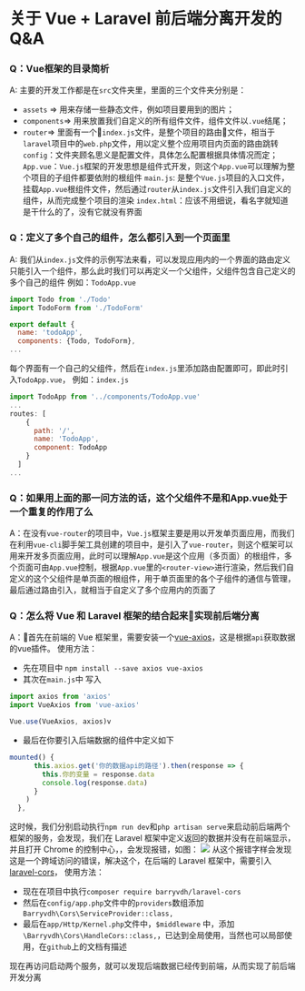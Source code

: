 # 关于 Vue + Laravel 前后端分离开发的Q&A

### Q：Vue框架的目录简析
A: 主要的开发工作都是在`src`文件夹里，里面的三个文件夹分别是：
* `assets` => 用来存储一些静态文件，例如项目要用到的图片；
* `components`=> 用来放置我们自定义的所有组件文件，组件文件以`.vue`结尾；
* `router`=> 里面有一个`index.js`文件，是整个项目的路由文件，相当于`laravel`项目中的`web.php`文件，用以定义整个应用项目内页面的路由跳转
`config`：文件夹顾名思义是配置文件，具体怎么配置根据具体情况而定；
`App.vue`：`Vue.js`框架的开发思想是组件式开发，则这个`App.vue`可以理解为整个项目的子组件都要依附的根组件
`main.js`: 是整个`Vue.js`项目的入口文件，挂载`App.vue`根组件文件，然后通过`router`从`index.js`文件引入我们自定义的组件，从而完成整个项目的渲染
`index.html`：应该不用细说，看名字就知道是干什么的了，没有它就没有界面

### Q：定义了多个自己的组件，怎么都引入到一个页面里
A: 我们从`index.js`文件的示例写法来看，可以发现应用内的一个界面的路由定义只能引入一个组件，那么此时我们可以再定义一个父组件，父组件包含自己定义的多个自己的组件
例如：`TodoApp.vue`
```javascript
import Todo from './Todo'
import TodoForm from './TodoForm'

export default {
  name: 'todoApp',
  components: {Todo, TodoForm},
...
```
每个界面有一个自己的父组件，然后在`index.js`里添加路由配置即可，即此时引入`TodoApp.vue`，
例如：`index.js`
```javascript
import TodoApp from '../components/TodoApp.vue'
...
routes: [
    {
      path: '/',
      name: 'TodoApp',
      component: TodoApp
    }
  ]
...
```

### Q：如果用上面的那一问方法的话，这个父组件不是和App.vue处于一个重复的作用了么
A：在没有`vue-router`的项目中，`Vue.js`框架主要是用以开发单页面应用，而我们在利用`vue-cli`脚手架工具创建的项目中，是引入了`vue-router`，则这个框架可以用来开发多页面应用，此时可以理解`App.vue`是这个应用（多页面）的根组件，多个页面可由`App.vue`控制，根据`App.vue`里的`<router-view>`进行渲染，然后我们自定义的这个父组件是单页面的根组件，用于单页面里的各个子组件的通信与管理，最后通过路由引入，就相当于自定义了多个应用内的页面了

### Q：怎么将 Vue 和 Laravel 框架的结合起来实现前后端分离
A：首先在前端的 Vue 框架里，需要安装一个[vue-axios](https://github.com/imcvampire/vue-axios)，这是根据`api`获取数据的vue插件。
使用方法：
* 先在项目中 ``` npm install --save axios vue-axios ```
* 其次在`main.js`中 写入
```javascript
import axios from 'axios'
import VueAxios from 'vue-axios'

Vue.use(VueAxios, axios)v
```
* 最后在你要引入后端数据的组件中定义如下
```js
mounted() {
      this.axios.get('你的数据api的路径').then(response => {
        this.你的变量 = response.data
        console.log(response.data)
      }
    )
  },
```
这时候，我们分别启动执行`npm run dev`和`php artisan serve`来启动前后端两个框架的服务，会发现，我们在 Laravel 框架中定义返回的数据并没有在前端显示，并且打开 Chrome 的控制中心，，会发现报错，如图：
![](http://omqlv3air.bkt.clouddn.com/blog/2017-06-06-%E5%B1%8F%E5%B9%95%E5%BF%AB%E7%85%A7%202017-06-06%20%E4%B8%8A%E5%8D%889.20.30.png)
从这个报错字样会发现这是一个跨域访问的错误，解决这个，在后端的 Laravel 框架中，需要引入[laravel-cors](https://github.com/barryvdh/laravel-cors)，
使用方法：
* 现在在项目中执行`composer require barryvdh/laravel-cors`
* 然后在`config/app.php`文件中的`providers`数组添加`Barryvdh\Cors\ServiceProvider::class,`
* 最后在`app/Http/Kernel.php`文件中，`$middleware` 中，添加`\Barryvdh\Cors\HandleCors::class,`，已达到全局使用，当然也可以局部使用，在`github`上的文档有描述

现在再访问启动两个服务，就可以发现后端数据已经传到前端，从而实现了前后端开发分离